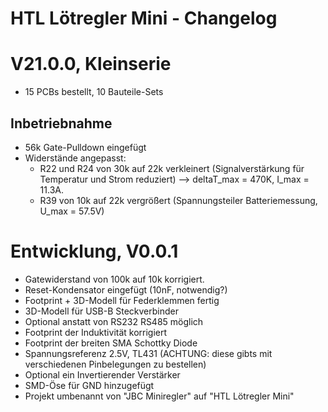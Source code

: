 HTL Lötregler Mini - Changelog
==============================


# V21.0.0, Kleinserie
* 15 PCBs bestellt, 10 Bauteile-Sets

## Inbetriebnahme
* 56k Gate-Pulldown eingefügt
* Widerstände angepasst: 
  * R22 und R24 von 30k auf 22k verkleinert 
    (Signalverstärkung für Temperatur und Strom reduziert) --> deltaT_max = 470K, I_max = 11.3A. 
  * R39 von 10k auf 22k vergrößert (Spannungsteiler Batteriemessung, U_max = 57.5V)

# Entwicklung, V0.0.1
* Gatewiderstand von 100k auf 10k korrigiert. 
* Reset-Kondensator eingefügt (10nF, notwendig?)
* Footprint + 3D-Modell für Federklemmen fertig
* 3D-Modell für USB-B Steckverbinder
* Optional anstatt von RS232 RS485 möglich
* Footprint der Induktivität korrigiert
* Footprint der breiten SMA Schottky Diode
* Spannungsreferenz 2.5V, TL431 (ACHTUNG: diese gibts mit verschiedenen Pinbelegungen zu bestellen)
* Optional ein Invertierender Verstärker
* SMD-Öse für GND hinzugefügt
* Projekt umbenannt von "JBC Miniregler" auf "HTL Lötregler Mini"

